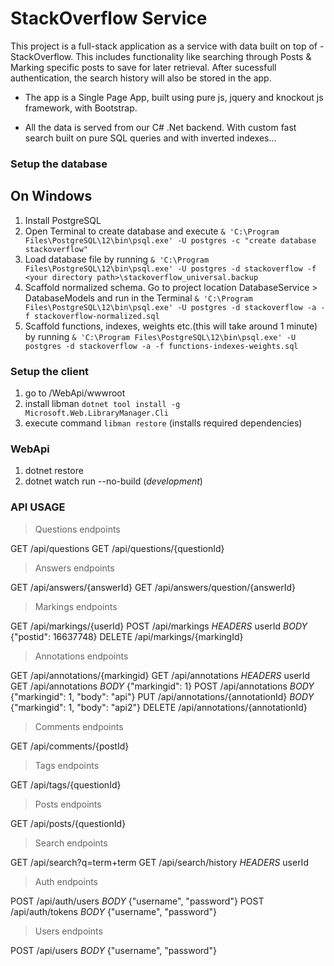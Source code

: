# StackOverflow Service

This project is a full-stack application as a service with data built on top of - StackOverflow. This includes functionality like searching through Posts
& Marking specific posts to save for later retrieval. After sucessfull authentication, the search history will also be stored in the app.

- The app is a Single Page App, built using pure js, jquery and knockout js framework, with Bootstrap.

- All the data is served from our C# .Net backend. With custom fast
search built on pure SQL queries and with inverted indexes...


### Setup the database
## On Windows
1. Install PostgreSQL 
1. Open Terminal to create database and execute `& 'C:\Program Files\PostgreSQL\12\bin\psql.exe' -U postgres -c "create database stackoverflow"`
1. Load database file by running `& 'C:\Program Files\PostgreSQL\12\bin\psql.exe' -U postgres -d stackoverflow -f <your directory path>\stackoverflow_universal.backup`
1. Scaffold normalized schema. Go to project location DatabaseService > DatabaseModels and run in the Terminal `& 'C:\Program Files\PostgreSQL\12\bin\psql.exe' -U postgres -d stackoverflow -a -f stackoverflow-normalized.sql`
1. Scaffold functions, indexes, weights etc.(this will take around 1 minute) by running `& 'C:\Program Files\PostgreSQL\12\bin\psql.exe' -U postgres -d stackoverflow -a -f functions-indexes-weights.sql`

### Setup the client
1. go to /WebApi/wwwroot
1. install libman `dotnet tool install -g Microsoft.Web.LibraryManager.Cli`
3. execute command `libman restore` (installs required dependencies)


### WebApi
1. dotnet restore
2. dotnet watch run --no-build (*development*)


### API USAGE

> Questions endpoints

GET /api/questions
GET /api/questions/{questionId}

> Answers endpoints

GET /api/answers/{answerId}
GET /api/answers/question/{answerId}

> Markings endpoints

GET /api/markings/{userId}
POST /api/markings _HEADERS_ userId _BODY_ {"postid": 16637748}
DELETE /api/markings/{markingId}

> Annotations endpoints

GET /api/annotations/{markingid}
GET /api/annotations _HEADERS_ userId
GET /api/annotations _BODY_ {"markingid": 1}
POST /api/annotations _BODY_ {"markingid": 1, "body": "api"}
PUT /api/annotations/{annotationId} _BODY_ {"markingid": 1, "body": "api2"}
DELETE /api/annotations/{annotationId}

> Comments endpoints

GET /api/comments/{postId}

> Tags endpoints

GET /api/tags/{questionId}

> Posts endpoints

GET /api/posts/{questionId}

> Search endpoints

GET /api/search?q=term+term
GET /api/search/history _HEADERS_ userId

> Auth endpoints

POST /api/auth/users _BODY_ {"username", "password"}
POST /api/auth/tokens _BODY_ {"username", "password"}

> Users endpoints

POST /api/users _BODY_ {"username", "password"}
